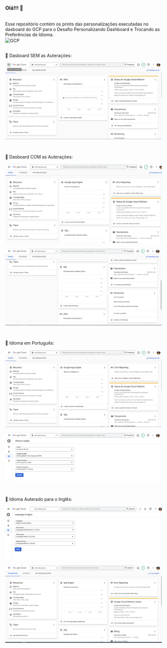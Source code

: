 ### Olá!!! 👋

</br> 
 Esse repositório contém os prints das personalizações executadas no dasboard do GCP para o Desafio Personalizando Dashboard e Trocando as Preferências de Idioma.

</br> 

<div styLe="display:inline_block" >
<img align="center" alt="GCP" src="https://img.shields.io/badge/GoogleCloud-%234285F4.svg?style=for-the-badge&logo=google-cloud&logoColor=white" />
</div>

</br>

📌 Dasboard SEM as Auterações:

![](img/01-sem_auteracoes.PNG) 

</br>

📌 Dasboard COM as Auterações:

![](img/02-auterado.PNG) 

![](img/03-auterado.PNG) 

</br>

📌 Idioma em Português:

![](img/04-idioma_portugues.PNG) 

![](img/05-idioma_portugues.PNG) 

</br>

📌 Idioma Auterado para o Inglês:

![](img/05-idioma_english-us.PNG) 

![](img/06-idioma_english-us.PNG) 

</br>
